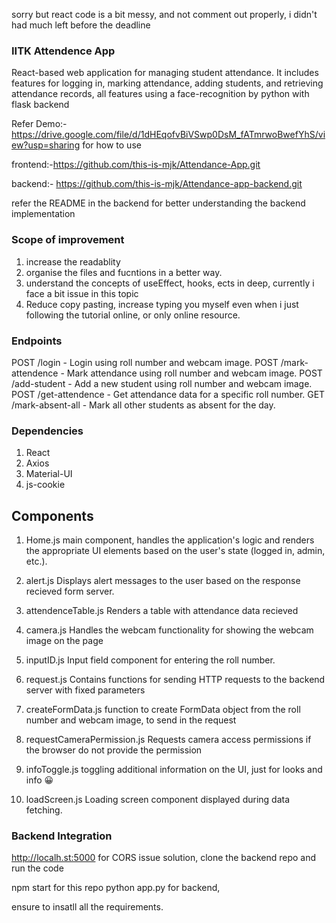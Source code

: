 sorry but react code is a bit messy, and not comment out properly, i didn't had much left before the deadline

### IITK Attendence App

React-based web application for managing student attendance. It includes features for logging in, marking attendance, adding students, and retrieving attendance records, all features using a face-recognition by python with flask backend

Refer Demo:- https://drive.google.com/file/d/1dHEqofvBiVSwp0DsM_fATmrwoBwefYhS/view?usp=sharing for how to use

frontend:-https://github.com/this-is-mjk/Attendance-App.git

backend:- https://github.com/this-is-mjk/Attendance-app-backend.git

refer the README in the backend for better understanding the backend implementation

### Scope of improvement

1. increase the readablity
2. organise the files and fucntions in a better way.
3. understand the concepts of useEffect, hooks, ects in deep, currently i face a bit issue in this topic
4. Reduce copy pasting, increase typing you myself even when i just following the tutorial online, or only online resource.

### Endpoints

POST /login - Login using roll number and webcam image.
POST /mark-attendence - Mark attendance using roll number and webcam image.
POST /add-student - Add a new student using roll number and webcam image.
POST /get-attendence - Get attendance data for a specific roll number.
GET /mark-absent-all - Mark all other students as absent for the day.

### Dependencies

1. React
2. Axios
3. Material-UI
4. js-cookie <!--  not as such as the JWT token is not working properly -->

## Components

1. Home.js
   main component, handles the application's logic and renders the appropriate UI elements based on the user's state (logged in, admin, etc.).

2. alert.js
   Displays alert messages to the user based on the response recieved form server.

3. attendenceTable.js
   Renders a table with attendance data recieved

4. camera.js
   Handles the webcam functionality for showing the webcam image on the page

5. inputID.js
   Input field component for entering the roll number.

6. request.js
   Contains functions for sending HTTP requests to the backend server with fixed parameters

7. createFormData.js
   function to create FormData object from the roll number and webcam image, to send in the request

8. requestCameraPermission.js
   Requests camera access permissions if the browser do not provide the permission

9. infoToggle.js
   toggling additional information on the UI, just for looks and info 😀

10. loadScreen.js
    Loading screen component displayed during data fetching.

### Backend Integration

http://localh.st:5000 for CORS issue solution, clone the backend repo and run the code

npm start for this repo
python app.py for backend,

ensure to insatll all the requirements.
